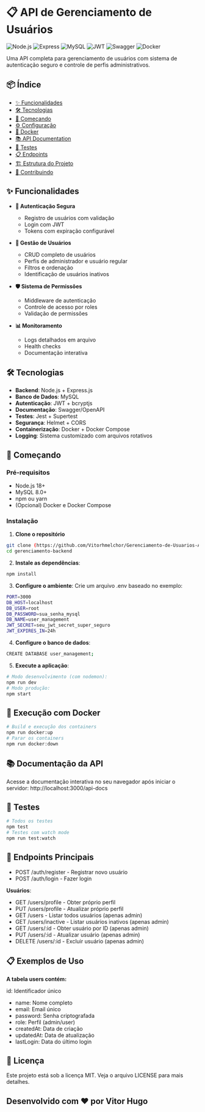 # 📋 API de Gerenciamento de Usuários

![Node.js](https://img.shields.io/badge/Node.js-18+-green.svg)
![Express](https://img.shields.io/badge/Express-4.18-blue.svg)
![MySQL](https://img.shields.io/badge/MySQL-8.0-orange.svg)
![JWT](https://img.shields.io/badge/JWT-Auth-purple.svg)
![Swagger](https://img.shields.io/badge/Swagger-Docs-green.svg)
![Docker](https://img.shields.io/badge/Docker-Container-blue.svg)

Uma API completa para gerenciamento de usuários com sistema de autenticação seguro e controle de perfis administrativos.

## 📦 Índice

- [✨ Funcionalidades](#-funcionalidades)
- [🛠 Tecnologias](#-tecnologias)
- [🚀 Começando](#-começando)
- [⚙️ Configuração](#-configuração)
- [🐳 Docker](#-docker)
- [📚 API Documentation](#-api-documentation)
- [🧪 Testes](#-testes)
- [📋 Endpoints](#-endpoints)
- [🏗 Estrutura do Projeto](#-estrutura-do-projeto)
- [🤝 Contribuindo](#-contribuindo)

## ✨ Funcionalidades

- **🔐 Autenticação Segura**
  - Registro de usuários com validação
  - Login com JWT
  - Tokens com expiração configurável

- **👥 Gestão de Usuários**
  - CRUD completo de usuários
  - Perfis de administrador e usuário regular
  - Filtros e ordenação
  - Identificação de usuários inativos

- **🛡️ Sistema de Permissões**
  - Middleware de autenticação
  - Controle de acesso por roles
  - Validação de permissões

- **📊 Monitoramento**
  - Logs detalhados em arquivo
  - Health checks
  - Documentação interativa

## 🛠 Tecnologias

- **Backend**: Node.js + Express.js
- **Banco de Dados**: MySQL
- **Autenticação**: JWT + bcryptjs
- **Documentação**: Swagger/OpenAPI
- **Testes**: Jest + Supertest
- **Segurança**: Helmet + CORS
- **Containerização**: Docker + Docker Compose
- **Logging**: Sistema customizado com arquivos rotativos

## 🚀 Começando

### Pré-requisitos

- Node.js 18+
- MySQL 8.0+
- npm ou yarn
- (Opcional) Docker e Docker Compose

### Instalação

1. **Clone o repositório**
```bash
git clone (https://github.com/Vitorhmelchor/Gerenciamento-de-Usuarios-API)
cd gerenciamento-backend
```
2. **Instale as dependências**:
```bash
npm install
```
3. **Configure o ambiente**:
Crie um arquivo .env baseado no exemplo:
```bash
PORT=3000
DB_HOST=localhost
DB_USER=root
DB_PASSWORD=sua_senha_mysql
DB_NAME=user_management
JWT_SECRET=seu_jwt_secret_super_seguro
JWT_EXPIRES_IN=24h
```
4. **Configure o banco de dados**:
```bash
CREATE DATABASE user_management;
```
5. **Execute a aplicação**:
```bash
# Modo desenvolvimento (com nodemon):
npm run dev
# Modo produção:
npm start
```
## 🐳 Execução com Docker
```bash
# Build e execução dos containers
npm run docker:up
# Parar os containers
npm run docker:down
```
## 📚 Documentação da API
Acesse a documentação interativa no seu navegador após iniciar o servidor:
http://localhost:3000/api-docs
## 🧪 Testes
```bash
# Todos os testes
npm test
# Testes com watch mode
npm run test:watch
```
## 🔐 Endpoints Principais
- POST /auth/register - Registrar novo usuário
- POST /auth/login - Fazer login

**Usuários**:

- GET /users/profile - Obter próprio perfil
- PUT /users/profile - Atualizar próprio perfil
- GET /users - Listar todos usuários (apenas admin)
- GET /users/inactive - Listar usuários inativos (apenas admin)
- GET /users/:id - Obter usuário por ID (apenas admin)
- PUT /users/:id - Atualizar usuário (apenas admin)
- DELETE /users/:id - Excluir usuário (apenas admin)

## 📋 Exemplos de Uso
**A tabela users contém:**

id: Identificador único

- name: Nome completo
- email: Email único
- password: Senha criptografada
- role: Perfil (admin/user)
- createdAt: Data de criação
- updatedAt: Data de atualização
- lastLogin: Data do último login

## 📝 Licença
Este projeto está sob a licença MIT. Veja o arquivo LICENSE para mais detalhes.

## Desenvolvido com ❤️ por Vitor Hugo
